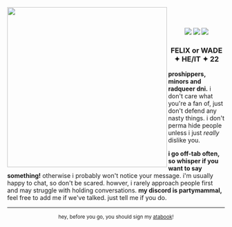 <img src="https://file.garden/Z3y8p4kSxSo_bbsX/Ok%20maybe.png" align="left" style="width: 370px;">
<br><br>
<p align="center">
<img src="https://64.media.tumblr.com/293e73d2691c6639ca5445b6d4c7f08a/8c49db604b0f3002-bb/s100x200/23dd62ea4afc62e3a47b5017e8416c721d1b40e3.png"> <img src="https://file.garden/Z3y8p4kSxSo_bbsX/silly%20online.png">
<img src="https://file.garden/Z3y8p4kSxSo_bbsX/not%20immune.png"</p>
<h3 align="center">FELIX or WADE ✦ HE/IT ✦ 22</h3>

<p><b>proshippers, minors and radqueer dni.</b> i don't care what you're a fan of, just don't defend any nasty things.
i don't perma hide people unless i just <i>really</i> dislike you.</p>
  
<p><b>i go off-tab often, so whisper if you want to say something!</b> otherwise i probably won't notice your message. i'm usually happy to chat, so don't be scared. howver, i rarely approach people first 
and may struggle with holding conversations. <b>my discord is partymammal,</b> feel free to add me if we've talked. just tell me if you do.</p>

<hr>
<p align="center"><sup>hey, before you go, you should sign my <a href="https://inspekta.atabook.org/">atabook</a>!</sup></p>
